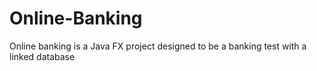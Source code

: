 # Online-Banking
Online banking is a Java FX project designed to be a banking test with a linked database
